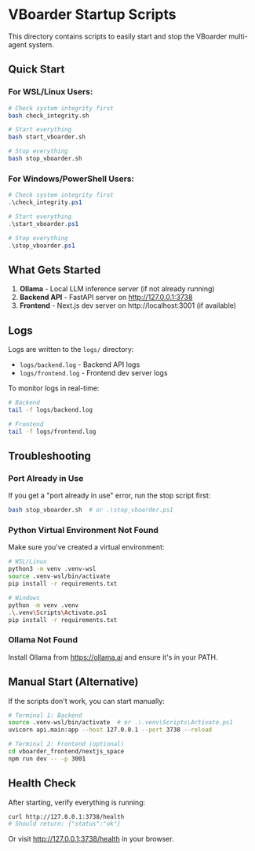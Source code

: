 # VBoarder Startup Scripts

This directory contains scripts to easily start and stop the VBoarder multi-agent system.

## Quick Start

### For WSL/Linux Users:

```bash
# Check system integrity first
bash check_integrity.sh

# Start everything
bash start_vboarder.sh

# Stop everything
bash stop_vboarder.sh
```

### For Windows/PowerShell Users:

```powershell
# Check system integrity first
.\check_integrity.ps1

# Start everything
.\start_vboarder.ps1

# Stop everything
.\stop_vboarder.ps1
```

## What Gets Started

1. **Ollama** - Local LLM inference server (if not already running)
2. **Backend API** - FastAPI server on http://127.0.0.1:3738
3. **Frontend** - Next.js dev server on http://localhost:3001 (if available)

## Logs

Logs are written to the `logs/` directory:

- `logs/backend.log` - Backend API logs
- `logs/frontend.log` - Frontend dev server logs

To monitor logs in real-time:

```bash
# Backend
tail -f logs/backend.log

# Frontend
tail -f logs/frontend.log
```

## Troubleshooting

### Port Already in Use

If you get a "port already in use" error, run the stop script first:

```bash
bash stop_vboarder.sh  # or .\stop_vboarder.ps1
```

### Python Virtual Environment Not Found

Make sure you've created a virtual environment:

```bash
# WSL/Linux
python3 -m venv .venv-wsl
source .venv-wsl/bin/activate
pip install -r requirements.txt

# Windows
python -m venv .venv
.\.venv\Scripts\Activate.ps1
pip install -r requirements.txt
```

### Ollama Not Found

Install Ollama from https://ollama.ai and ensure it's in your PATH.

## Manual Start (Alternative)

If the scripts don't work, you can start manually:

```bash
# Terminal 1: Backend
source .venv-wsl/bin/activate  # or .\.venv\Scripts\Activate.ps1
uvicorn api.main:app --host 127.0.0.1 --port 3738 --reload

# Terminal 2: Frontend (optional)
cd vboarder_frontend/nextjs_space
npm run dev -- -p 3001
```

## Health Check

After starting, verify everything is running:

```bash
curl http://127.0.0.1:3738/health
# Should return: {"status":"ok"}
```

Or visit http://127.0.0.1:3738/health in your browser.
